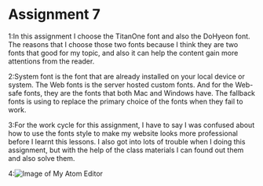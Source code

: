 # Assignment 7

1:In this assignment I choose the TitanOne font and also the DoHyeon font. The reasons that I choose those two fonts because I think they are two fonts that good for my topic, and also it can help the content gain more attentions from the reader.

2:System font is the font that are already installed on your local device or system. The Web fonts is the server hosted custom fonts. And for the Web-safe fonts, they are the fonts that both Mac and Windows have. The fallback fonts is using to replace the primary choice of the fonts when they fail to work.

3:For the work cycle for this assignment, I have to say I was confused about how to use the fonts style to make my website looks more professional before I learnt this lessons. I also got into lots of trouble when I doing this assignment, but with the help of the class materials I can found out them and also solve them.

4:![Image of My Atom Editor](./screenshot.png)
